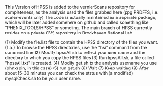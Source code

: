 This Version of HPSS is added to the vernierScans repository for completeness, as the
analysis used the files grabbed here (ppg PRDFFS, i.e. scaler-events only)  The code is
actually maintained as a separate package, which will be later added somehere on github
and called something like "PHENIX_TOOLS/HPSS" or someting. The main branch of HPSS
currently resides on a private CVS repository in Brookhaven National Lab.

(1) Modify the file.list file to contain the HPSS directory of the files you want.
(1.a.) To browse the HPSS directories, use the "hsi" command from the command line 
(2) Modify hpssAll.sh to reflect your user name and the directory to which you copy the
    HPSS files
(3) Run hpssAll.sh, a file called "hpssAll.txt" is created.
(4) Modify get.sh to the analysis username you use (phnxspin, in this case)
(5) run get.sh
(6) Wait
(7) Keep waiting
(8) After about 15-30 minutes you can check the status with (a modified) mysqlCheck.sh to
    be your user name.
